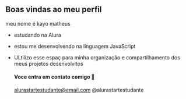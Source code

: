 ## Boas vindas ao meu perfil

meu nome é kayo matheus 

- estudando na Alura
- estou me desenvolvendo na linguagem JavaScript
- ULtilizo esse espaç para minha organização e compartilhamento dos meus projetos desenvolvitos

  #### Voce entra em contato comigo 📧
  alurastartestudante@email.com
  @alurastartestudante



